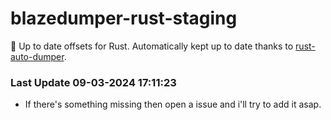 # blazedumper-rust-staging

🚀 Up to date offsets for Rust. Automatically kept up to date thanks to [rust-auto-dumper](https://github.com/Akandesh/rust-auto-dumper).


### Last Update 09-03-2024 17:11:23
- If there's something missing then open a issue and i'll try to add it asap.